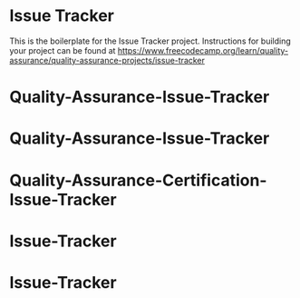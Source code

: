 # Issue Tracker

This is the boilerplate for the Issue Tracker project. Instructions for building your project can be found at https://www.freecodecamp.org/learn/quality-assurance/quality-assurance-projects/issue-tracker
# Quality-Assurance-Issue-Tracker
# Quality-Assurance-Issue-Tracker
# Quality-Assurance-Certification-Issue-Tracker
# Issue-Tracker
# Issue-Tracker

